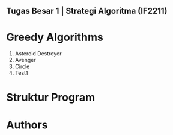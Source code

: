 ## Tugas Besar 1 | Strategi Algoritma (IF2211)

# Greedy Algorithms

1. Asteroid Destroyer
2. Avenger
3. Circle
4. Test1

# Struktur Program

# Authors
